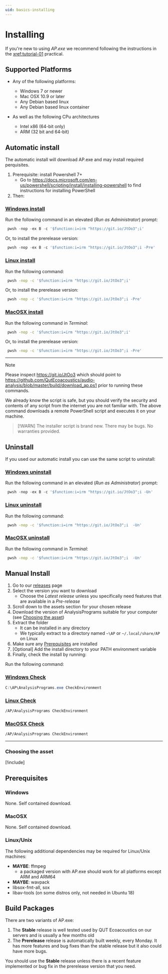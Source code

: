 ```yaml
---
uid: basics-installing
---
```

# Installing

If you're new to using _AP.exe_ we recommend following the instructions
in the <xref:tutorial-01> practical.

## Supported Platforms

- Any of the following platforms:
    - Windows 7 or newer
    - Mac OSX 10.9 or later
    - Any Debian based linux
    - Any Debian based linux container

- As well as the following CPu architectures
    - Intel x86 (64-bit only)
    - ARM (32 bit and 64-bit)

## Automatic install

The automatic install will download AP.exe and may install required perquisites.

1. Prerequisite: install Powershell 7+
    - Go to <https://docs.microsoft.com/en-us/powershell/scripting/install/installing-powershell>
      to find instructions for installing PowerShell
2. Then:

<!-- https://git.io/JtOo3 created with git.io and should point to-->
<!-- https://raw.githubusercontent.com/QutEcoacoustics/audio-analysis/master/build/download_ap.ps1 -->

### [Windows install](#tab/windows)

Run the following command in an elevated (_Run as Administrator_) prompt:

```powershell
 pwsh -nop -ex B -c '$function:i=irm "https://git.io/JtOo3";i'
```

Or, to install the prerelease version:

```powershell
 pwsh -nop -ex B -c '$function:i=irm "https://git.io/JtOo3";i -Pre'
```

### [Linux install](#tab/linux)

Run the following command:

```bash
 pwsh -nop -c '$function:i=irm "https://git.io/JtOo3";i'
```

Or, to install the prerelease version:

```bash
 pwsh -nop -c '$function:i=irm "https://git.io/JtOo3";i -Pre'
```

### [MacOSX install](#tab/osx)

Run the following command in _Terminal_:

```bash
 pwsh -nop -c '$function:i=irm "https://git.io/JtOo3";i'
```

Or, to install the prerelease version:

```bash
 pwsh -nop -c '$function:i=irm "https://git.io/JtOo3";i -Pre'
```

***


> [!NOTE]
> Please inspect <https://git.io/JtOo3> which should point to
> <https://github.com/QutEcoacoustics/audio-analysis/blob/master/build/download_ap.ps1>
> prior to running these commands.
>
> We already know the script is safe, but you should verify
> the security and contents of any script from the internet you are not familiar
> with. The above command downloads a remote PowerShell script and executes it on
> your machine.

> [!WARN]
> The installer script is brand new. There may be bugs. No warranties provided.

## Uninstall

If you used our automatic install you can use the same script to uninstall:

### [Windows uninstall](#tab/windows)

Run the following command in an elevated (_Run as Administrator_) prompt:

```powershell
 pwsh -nop -ex B -c '$function:i=irm "https://git.io/JtOo3";i -Un'
```

### [Linux uninstall](#tab/linux)

Run the following command:

```bash
 pwsh -nop -c '$function:i=irm "https://git.io/JtOo3";i  -Un'
```

### [MacOSX uninstall](#tab/osx)

Run the following command in _Terminal_:

```bash
 pwsh -nop -c '$function:i=irm "https://git.io/JtOo3";i  -Un'
```

## Manual Install

1. Go to our [releases](https://github.com/QutEcoacoustics/audio-analysis/releases) page
2. Select the version you want to download
    - Choose the _Latest release_ unless you specifically need features that are 
      available in a _Pre-release_
3. Scroll down to the assets section for your chosen release
4. Download the version of AnalysisPrograms suitable for your computer (see [Choosing the asset](#choosing-the-asset))
5. Extract the folder
    - It can be installed in any directory
    - We typically extract to a directory named `~\AP` or `~/.local/share/AP` on Linux
6. Make sure any [Prerequisites](#prerequisites) are installed
7. [Optional] Add the install directory to your PATH environment variable
8. Finally, check the install by running:

Run the following command:

### [Windows Check](#tab/windows)

```powershell
C:\AP\AnalysisPrograms.exe CheckEnvironment
```

### [Linux Check](#tab/linux)

```bash
/AP/AnalysisPrograms CheckEnvironment
```

### [MacOSX Check](#tab/osx)

```bash
/AP/AnalysisPrograms CheckEnvironment
```

***

### Choosing the asset

[!include[<Asset chooser>](<./assetChooser.html>)]

## Prerequisites

### Windows

None. Self contained download.

### MacOSX

None. Self contained download.

### Linux/Unix

The following additional dependencies may be required for Linux/Unix machines:

- **MAYBE**: ffmpeg
    - a packaged version with AP.exe should work for all platforms except ARM and ARM64
- **MAYBE**:  wavpack
- libsox-fmt-all, sox
- libav-tools (on some distros only, not needed in Ubuntu 18)

## Build Packages

There are two variants of AP.exe:

1. The **Stable** release is well tested used by QUT Ecoacoustics on our servers
    and is usually a few months old
2. The **Prerelease** release is automatically built weekly, every Monday. It has more
    features and bug fixes than the stable release but it also could have more
    bugs.

You should use the **Stable** release unless there is a recent
feature implemented or bug fix in the prerelease version that you need.
